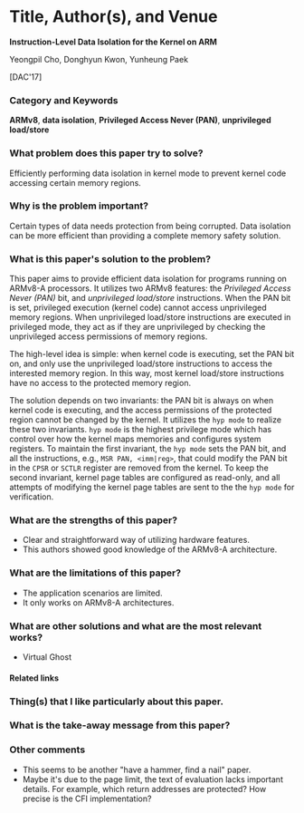 # Title, Author(s), and Venue
**Instruction-Level Data Isolation for the Kernel on ARM**

Yeongpil Cho, Donghyun Kwon, Yunheung Paek

[DAC'17]

### Category and Keywords
**ARMv8**, **data isolation**, **Privileged Access Never (PAN)**,
**unprivileged load/store**

### What problem does this paper try to solve?
Efficiently performing data isolation in kernel mode to prevent kernel code
accessing certain memory regions.

### Why is the problem important?
Certain types of data needs protection from being corrupted.
Data isolation can be more efficient than providing a complete
memory safety solution.

### What is this paper's solution to the problem?
This paper aims to provide efficient data isolation for programs
running on ARMv8-A processors. It utilizes two ARMv8 features:
the *Privileged Access Never (PAN)* bit, and *unprivileged load/store*
instructions.  When the PAN bit is set, privileged execution (kernel code)
cannot access unprivileged memory regions. When unprivileged load/store
instructions are executed in privileged mode, they act as if they are
unprivileged by checking the unprivileged access permissions of memory
regions.

The high-level idea is simple: when kernel code is executing, set the
PAN bit on, and only use the unprivileged load/store instructions to
access the interested memory region. In this way, most kernel load/store
instructions have no access to the protected memory region.

The solution depends on two invariants: the PAN bit is always on when
kernel code is executing, and the access permissions of the protected
region cannot be changed by the kernel.
It utilizes the `hyp mode` to realize these two invariants.
`hyp mode` is the highest privilege mode which has control over how
the kernel maps memories and configures system registers.
To maintain the first invariant, the `hyp mode` sets the PAN bit,
and all the instructions, e.g., `MSR PAN, <imm|reg>`, that could modify the
PAN bit in the `CPSR` or `SCTLR` register are removed from the kernel.
To keep the second invariant, kernel page tables are configured as read-only,
and all attempts of modifying the kernel page tables are sent to the
the `hyp mode` for verification.


### What are the strengths of this paper?
- Clear and straightforward way of utilizing hardware features.
- This authors showed good knowledge of the ARMv8-A architecture.

### What are the limitations of this paper?
- The application scenarios are limited.
- It only works on ARMv8-A architectures.

### What are other solutions and what are the most relevant works?
- Virtual Ghost

#### Related links

### Thing(s) that I like particularly about this paper.

### What is the take-away message from this paper?

### Other comments
- This seems to be another "have a hammer, find a nail" paper.
- Maybe it's due to the page limit, the text of evaluation lacks important
details. For example, which return addresses are protected? How precise
is the CFI implementation?
